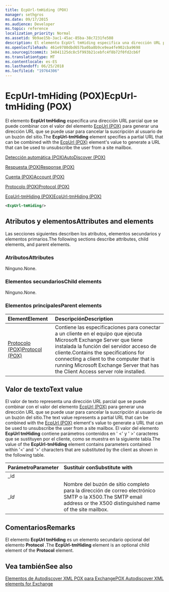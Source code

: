 ```yaml
---
title: EcpUrl-tmHiding (POX)
manager: sethgros
ms.date: 09/17/2015
ms.audience: Developer
ms.topic: reference
localization_priority: Normal
ms.assetid: 9b9ae15b-3ac1-45ac-85ba-38c7231fe508
description: El elemento EcpUrl tmHiding especifica una dirección URL parcial que se puede combinar con el valor del elemento EcpUrl (POX) para generar una dirección URL que se puede usar para cancelar la suscripción al usuario de un buzón del sitio.
ms.openlocfilehash: 461e9780dbd657ba0ba8b9ce9ea4fe902cba9698
ms.sourcegitcommit: 34041125dc8c5f993b21cebfc4f8b72f0fd2cb6f
ms.translationtype: MT
ms.contentlocale: es-ES
ms.lasthandoff: 06/25/2018
ms.locfileid: "19764306"
---
```

# <a name="ecpurl-tmhiding-pox"></a><span data-ttu-id="c9b35-103">EcpUrl-tmHiding (POX)</span><span class="sxs-lookup"><span data-stu-id="c9b35-103">EcpUrl-tmHiding (POX)</span></span>

<span data-ttu-id="c9b35-104">El elemento **EcpUrl tmHiding** especifica una dirección URL parcial que se puede combinar con el valor del elemento [EcpUrl (POX)](ecpurl-pox.md) para generar una dirección URL que se puede usar para cancelar la suscripción al usuario de un buzón del sitio.</span><span class="sxs-lookup"><span data-stu-id="c9b35-104">The **EcpUrl-tmHiding** element specifies a partial URL that can be combined with the [EcpUrl (POX)](ecpurl-pox.md) element's value to generate a URL that can be used to unsubscribe the user from a site mailbox.</span></span> 
  
[<span data-ttu-id="c9b35-105">Detección automática (POX)</span><span class="sxs-lookup"><span data-stu-id="c9b35-105">AutoDiscover (POX)</span></span>](autodiscover-pox.md)
  
[<span data-ttu-id="c9b35-106">Respuesta (POX)</span><span class="sxs-lookup"><span data-stu-id="c9b35-106">Response (POX)</span></span>](response-pox.md)
  
[<span data-ttu-id="c9b35-107">Cuenta (POX)</span><span class="sxs-lookup"><span data-stu-id="c9b35-107">Account (POX)</span></span>](account-pox.md)
  
[<span data-ttu-id="c9b35-108">Protocolo (POX)</span><span class="sxs-lookup"><span data-stu-id="c9b35-108">Protocol (POX)</span></span>](protocol-pox.md)
  
[<span data-ttu-id="c9b35-109">EcpUrl-tmHiding (POX)</span><span class="sxs-lookup"><span data-stu-id="c9b35-109">EcpUrl-tmHiding (POX)</span></span>](ecpurl-tmhiding-pox.md)
  
```XML
<EcpUrl-tmHiding/>
```

## <a name="attributes-and-elements"></a><span data-ttu-id="c9b35-110">Atributos y elementos</span><span class="sxs-lookup"><span data-stu-id="c9b35-110">Attributes and elements</span></span>

<span data-ttu-id="c9b35-111">Las secciones siguientes describen los atributos, elementos secundarios y elementos primarios.</span><span class="sxs-lookup"><span data-stu-id="c9b35-111">The following sections describe attributes, child elements, and parent elements.</span></span>
  
### <a name="attributes"></a><span data-ttu-id="c9b35-112">Atributos</span><span class="sxs-lookup"><span data-stu-id="c9b35-112">Attributes</span></span>

<span data-ttu-id="c9b35-113">Ninguno.</span><span class="sxs-lookup"><span data-stu-id="c9b35-113">None.</span></span>
  
### <a name="child-elements"></a><span data-ttu-id="c9b35-114">Elementos secundarios</span><span class="sxs-lookup"><span data-stu-id="c9b35-114">Child elements</span></span>

<span data-ttu-id="c9b35-115">Ninguno.</span><span class="sxs-lookup"><span data-stu-id="c9b35-115">None.</span></span>
  
### <a name="parent-elements"></a><span data-ttu-id="c9b35-116">Elementos principales</span><span class="sxs-lookup"><span data-stu-id="c9b35-116">Parent elements</span></span>

|<span data-ttu-id="c9b35-117">**Element**</span><span class="sxs-lookup"><span data-stu-id="c9b35-117">**Element**</span></span>|<span data-ttu-id="c9b35-118">**Descripción**</span><span class="sxs-lookup"><span data-stu-id="c9b35-118">**Description**</span></span>|
|:-----|:-----|
|[<span data-ttu-id="c9b35-119">Protocolo (POX)</span><span class="sxs-lookup"><span data-stu-id="c9b35-119">Protocol (POX)</span></span>](protocol-pox.md) <br/> |<span data-ttu-id="c9b35-120">Contiene las especificaciones para conectar a un cliente en el equipo que ejecuta Microsoft Exchange Server que tiene instalada la función del servidor acceso de cliente.</span><span class="sxs-lookup"><span data-stu-id="c9b35-120">Contains the specifications for connecting a client to the computer that is running Microsoft Exchange Server that has the Client Access server role installed.</span></span>  <br/> |
   
## <a name="text-value"></a><span data-ttu-id="c9b35-121">Valor de texto</span><span class="sxs-lookup"><span data-stu-id="c9b35-121">Text value</span></span>

<span data-ttu-id="c9b35-122">El valor de texto representa una dirección URL parcial que se puede combinar con el valor del elemento [EcpUrl (POX)](ecpurl-pox.md) para generar una dirección URL que se puede usar para cancelar la suscripción al usuario de un buzón del sitio.</span><span class="sxs-lookup"><span data-stu-id="c9b35-122">The text value represents a partial URL that can be combined with the [EcpUrl (POX)](ecpurl-pox.md) element's value to generate a URL that can be used to unsubscribe the user from a site mailbox.</span></span> <span data-ttu-id="c9b35-123">El valor del elemento **EcpUrl tmHiding** contiene parámetros contenidos en ' <' y ' >' caracteres que se sustituyen por el cliente, como se muestra en la siguiente tabla.</span><span class="sxs-lookup"><span data-stu-id="c9b35-123">The value of the **EcpUrl-tmHiding** element contains parameters contained within '<' and '>' characters that are substituted by the client as shown in the following table.</span></span> 
  
|<span data-ttu-id="c9b35-124">**Parámetro**</span><span class="sxs-lookup"><span data-stu-id="c9b35-124">**Parameter**</span></span>|<span data-ttu-id="c9b35-125">**Sustituir con**</span><span class="sxs-lookup"><span data-stu-id="c9b35-125">**Substitute with**</span></span>|
|:-----|:-----|
| <span data-ttu-id="c9b35-126">_id
_</span><span class="sxs-lookup"><span data-stu-id="c9b35-126">_Id_</span></span> <br/> |<span data-ttu-id="c9b35-127">Nombre del buzón de sitio completo para la dirección de correo electrónico SMTP o la X500.</span><span class="sxs-lookup"><span data-stu-id="c9b35-127">The SMTP email address or the X500 distinguished name of the site mailbox.</span></span>  <br/> |
   
## <a name="remarks"></a><span data-ttu-id="c9b35-128">Comentarios</span><span class="sxs-lookup"><span data-stu-id="c9b35-128">Remarks</span></span>

<span data-ttu-id="c9b35-129">El elemento **EcpUrl tmHiding** es un elemento secundario opcional del elemento **Protocol** .</span><span class="sxs-lookup"><span data-stu-id="c9b35-129">The **EcpUrl-tmHiding** element is an optional child element of the **Protocol** element.</span></span> 
  
## <a name="see-also"></a><span data-ttu-id="c9b35-130">Vea también</span><span class="sxs-lookup"><span data-stu-id="c9b35-130">See also</span></span>



[<span data-ttu-id="c9b35-131">Elementos de Autodiscover XML POX para Exchange</span><span class="sxs-lookup"><span data-stu-id="c9b35-131">POX Autodiscover XML elements for Exchange</span></span>](pox-autodiscover-xml-elements-for-exchange.md)

